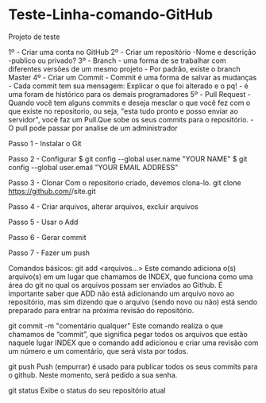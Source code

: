 # Teste-Linha-comando-GitHub
Projeto de teste


1º - Criar uma conta no GitHub
2º - Criar um repositório
	-Nome e descrição
	-publico ou privado?
3º - Branch
	- uma forma de se trabalhar com diferentes versões de um mesmo projeto
	- Por padrão, existe o branch Master
4º - Criar um Commit
	- Commit é uma forma de salvar as mudanças
	- Cada commit tem sua mensagem: Explicar o que foi alterado e o pq!
	- é uma foram de histórico para os demais programadores
5º - Pull Request
	- Quando você tem alguns commits e deseja mesclar o que você fez com o que existe no 	    repositorio, ou seja, "esta tudo pronto e posso enviar ao servidor", você faz um 		    Pull.Que sobe os seus commits para o repositório.
	- O pull pode passar por analise de um administrador



Passo 1 - Instalar o Git

Passo 2 - Configurar
$ git config --global user.name "YOUR NAME"
$ git config --global user.email "YOUR EMAIL ADDRESS"

Passo 3 - Clonar
Com o repositorio criado, devemos clona-lo.
git clone https://github.com/<username>/site.git

Passo 4 - Criar arquivos, alterar arquivos, excluir arquivos

Passo 5 - Usar o Add

Passo 6 - Gerar commit

Passo 7 - Fazer um push



Comandos básicos:
git add <arquivos...>
Este comando adiciona o(s) arquivo(s) em um lugar que chamamos de INDEX, que funciona como uma área do git no qual os arquivos possam ser enviados ao Github. É importante saber que ADD não está adicionando um arquivo novo ao repositório, mas sim dizendo que o arquivo (sendo novo ou não) está sendo preparado para entrar na próxima revisão do repositório.

git commit -m "comentário qualquer" 
Este comando realiza o que chamamos de “commit”, que significa pegar todos os arquivos que estão naquele lugar INDEX que o comando add adicionou e criar uma revisão com um número e um comentário, que será vista por todos.

git push Push (empurrar) 
é usado para publicar todos os seus commits para o github. Neste momento, será pedido a sua senha.

git status 
Exibe o status do seu repositório atual


